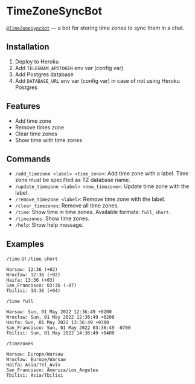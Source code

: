 # TimeZoneSyncBot
[`@TimeZoneSyncBot`](https://t.me/TimeZoneSyncBot) — a bot for storing time zones to sync them in a chat.

## Installation
1. Deploy to Heroku
2. Add `TELEGRAM_APITOKEN` env var (config var)
3. Add Postgres database
4. Add `DATABASE_URL` env var (config var) in case of not using Heroku Postgres

## Features
- Add time zone
- Remove times zone
- Clear time zones
- Show time with time zones

## Commands
- `/add_timezone <label> <time_zone>`: Add time zone with a label. Time zone must be specified as TZ database name.
- `/update_timezone <label> <new_timezone>`: Update time zone with the label.
- `/remove_timezone <label>`: Remove time zone with the label.
- `/clear_timezones`: Remove all time zones.
- `/time`: Show time in time zones. Available formats: `full`, `short`.
- `/timezones`: Show time zones.
- `/help`: Show help message.

## Examples
`/time` or `/time short`
```plaintext
Warsaw: 12:36 (+02)
Wrocław: 12:36 (+02)
Haifa: 13:36 (+03)
San_Francisco: 03:36 (-07)
Tbilisi: 14:36 (+04)
```

`/time full`
```plaintext
Warsaw: Sun, 01 May 2022 12:36:49 +0200
Wrocław: Sun, 01 May 2022 12:36:49 +0200
Haifa: Sun, 01 May 2022 13:36:49 +0300
San_Francisco: Sun, 01 May 2022 03:36:49 -0700
Tbilisi: Sun, 01 May 2022 14:36:49 +0400
```

`/timezones`
```plaintext
Warsaw: Europe/Warsaw
Wrocław: Europe/Warsaw
Haifa: Asia/Tel_Aviv
San_Francisco: America/Los_Angeles
Tbilisi: Asia/Tbilisi
```

